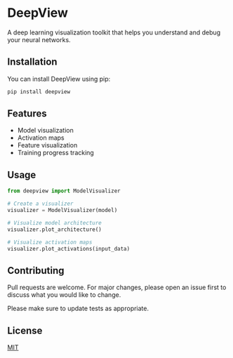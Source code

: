 # DeepView

A deep learning visualization toolkit that helps you understand and debug your neural networks.

## Installation

You can install DeepView using pip:

```bash
pip install deepview
```

## Features

- Model visualization
- Activation maps
- Feature visualization
- Training progress tracking

## Usage

```python
from deepview import ModelVisualizer

# Create a visualizer
visualizer = ModelVisualizer(model)

# Visualize model architecture
visualizer.plot_architecture()

# Visualize activation maps
visualizer.plot_activations(input_data)
```

## Contributing

Pull requests are welcome. For major changes, please open an issue first to discuss what you would like to change.

Please make sure to update tests as appropriate.

## License

[MIT](https://choosealicense.com/licenses/mit/)
